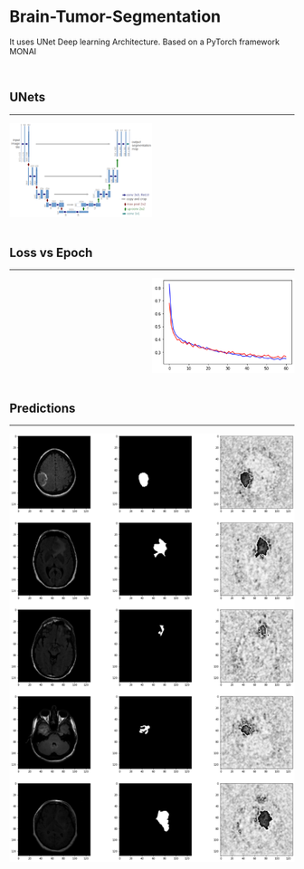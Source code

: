# Brain-Tumor-Segmentation

It uses UNet  Deep learning Architecture. Based on a PyTorch framework MONAI


<br>

## UNets
---

<div align='left'>
<img src='Images/Unet.png' width=50%>
</div>
<br>

## Loss vs Epoch 
---

<div align='right'>
<img src='Images/loss.png' width=50% >
</div>

<br>

## Predictions
---

<div align='center'>
<img src='Images/output1.png' width=100% >
</div>